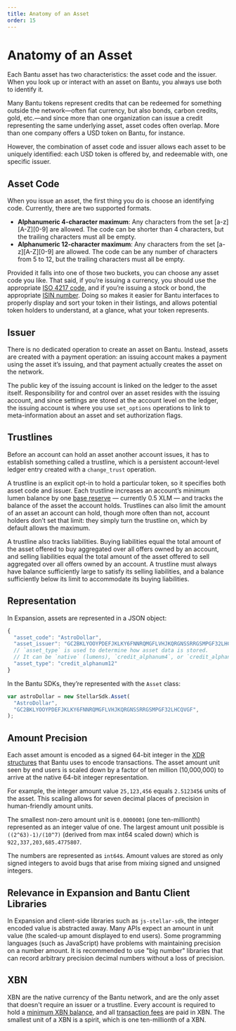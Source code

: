```yaml
---
title: Anatomy of an Asset
order: 15
---
```


# Anatomy of an Asset

Each Bantu asset has two characteristics: the asset code and the issuer. When you look up or interact with an asset on Bantu, you always use both to identify it.

Many Bantu tokens represent credits that can be redeemed for something outside the network—often fiat currency, but also bonds, carbon credits, gold, etc.—and since more than one organization can issue a credit representing the same underlying asset, asset codes often overlap. More than one company offers a USD token on Bantu, for instance.

However, the combination of asset code and issuer allows each asset to be uniquely identified: each USD token is offered by, and redeemable with, one specific issuer.

## Asset Code

When you issue an asset, the first thing you do is choose an identifying code. Currently, there are two supported formats.

* **Alphanumeric 4-character maximum**: Any characters from the set \[a-z\]\[A-Z\]\[0-9\] are allowed. The code can be shorter than 4 characters, but the trailing characters must all be empty.
* **Alphanumeric 12-character maximum**: Any characters from the set \[a-z\]\[A-Z\]\[0-9\] are allowed. The code can be any number of characters from 5 to 12, but the trailing characters must all be empty.

Provided it falls into one of those two buckets, you can choose any asset code you like. That said, if you’re issuing a currency, you should use the appropriate [ISO 4217 code](https://en.wikipedia.org/wiki/ISO_4217), and if you’re issuing a stock or bond, the appropriate [ISIN number](https://en.wikipedia.org/wiki/International_Securities_Identification_Number). Doing so makes it easier for Bantu interfaces to properly display and sort your token in their listings, and allows potential token holders to understand, at a glance, what your token represents.

## Issuer

There is no dedicated operation to create an asset on Bantu. Instead, assets are created with a payment operation: an issuing account makes a payment using the asset it’s issuing, and that payment actually creates the asset on the network.

The public key of the issuing account is linked on the ledger to the asset itself. Responsibility for and control over an asset resides with the issuing account, and since settings are stored at the account level on the ledger, the issuing account is where you use `set_options` operations to link to meta-information about an asset and set authorization flags.

## Trustlines

Before an account can hold an asset another account issues, it has to establish something called a trustline, which is a persistent account-level ledger entry created with a `change_trust` operation.

A trustline is an explicit opt-in to hold a particular token, so it specifies both asset code and issuer. Each trustline increases an account’s minimum lumen balance by one [base reserve](../glossary/minimum-balance.md) — currently 0.5 XLM — and tracks the balance of the asset the account holds. Trustlines can also limit the amount of an asset an account can hold, though more often than not, account holders don’t set that limit: they simply turn the trustline on, which by default allows the maximum.

A trustline also tracks liabilities. Buying liabilities equal the total amount of the asset offered to buy aggregated over all offers owned by an account, and selling liabilities equal the total amount of the asset offered to sell aggregated over all offers owned by an account. A trustline must always have balance sufficiently large to satisfy its selling liabilities, and a balance sufficiently below its limit to accommodate its buying liabilities.

## Representation

In Expansion, assets are represented in a JSON object:

```javascript
{
  "asset_code": "AstroDollar",
  "asset_issuer": "GC2BKLYOOYPDEFJKLKY6FNNRQMGFLVHJKQRGNSSRRGSMPGF32LHCQVGF",
  // `asset_type` is used to determine how asset data is stored.
  // It can be `native` (lumens), `credit_alphanum4`, or `credit_alphanum12`.
  "asset_type": "credit_alphanum12"
}
```

In the Bantu SDKs, they’re represented with the `Asset` class:

```javascript
var astroDollar = new StellarSdk.Asset(
  "AstroDollar",
  "GC2BKLYOOYPDEFJKLKY6FNNRQMGFLVHJKQRGNSSRRGSMPGF32LHCQVGF",
);
```

## Amount Precision

Each asset amount is encoded as a signed 64-bit integer in the [XDR structures](../glossary/xdr.md) that Bantu uses to encode transactions. The asset amount unit seen by end users is scaled down by a factor of ten million \(10,000,000\) to arrive at the native 64-bit integer representation.

For example, the integer amount value `25,123,456` equals `2.5123456` units of the asset. This scaling allows for seven decimal places of precision in human-friendly amount units.

The smallest non-zero amount unit is `0.0000001` \(one ten-millionth\) represented as an integer value of one. The largest amount unit possible is `((2^63)-1)/(10^7)` \(derived from max int64 scaled down\) which is `922,337,203,685.4775807`.

The numbers are represented as `int64`s. Amount values are stored as only signed integers to avoid bugs that arise from mixing signed and unsigned integers.

## Relevance in Expansion and Bantu Client Libraries

In Expansion and client-side libraries such as `js-stellar-sdk`, the integer encoded value is abstracted away. Many APIs expect an amount in unit value \(the scaled-up amount displayed to end users\). Some programming languages \(such as JavaScript\) have problems with maintaining precision on a number amount. It is recommended to use "big number" libraries that can record arbitrary precision decimal numbers without a loss of precision.

## XBN

XBN are the native currency of the Bantu network, and are the only asset that doesn't require an issuer or a trustline. Every account is required to hold a [minimum XBN balance](../glossary/minimum-balance.md), and all [transaction fees](../glossary/fees.md) are paid in XBN. The smallest unit of a XBN is a spirit, which is one ten-millionth of a XBN.

